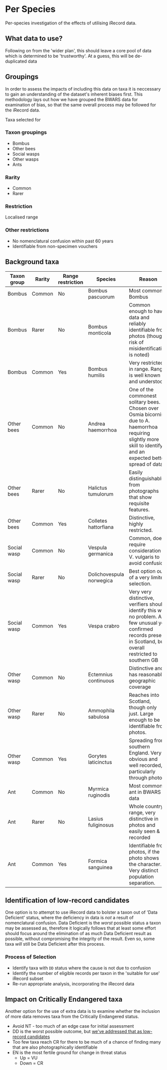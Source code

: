 # Per Species
Per-species investigation of the effects of utilising iRecord data.

## What data to use?
Following on from the 'wider plan', this should leave a core pool of data which is determined to be 'trustworthy'. At a guess, this will be de-duplicated data 

## Groupings
In order to assess the impacts of including this data on taxa it is neccessary to gain an understanding of the dataset's inherent biases first. This methodology lays out how we have grouped the BWARS data for examination of bias, so that the same overall process may be followed for the iRecord data.

Taxa selected for 

### Taxon groupings
- Bombus
- Other bees
- Social wasps
- Other wasps
- Ants

### Rarity
- Common
- Rarer

### Restriction
Localised range 

### Other restrictions
- No nomenclatural confusion within past 60 years
- Identifiable from non-specimen vouchers

## Background taxa

|Taxon group|Rarity|Range restriction|Species|Reason|
|---|---|---|---|---|
|Bombus|Common|No|Bombus pascuorum|Most common Bombus|
|Bombus|Rarer|No|Bombus monticola|Common enough to have data and reliably identifiable from photos (though risk of misidentification is noted)|
|Bombus|Common|Yes|Bombus humilis|Very restricted in range. Range is well known and understood|
|Other bees|Common|No|Andrea haemorrhoa|One of the commonest solitary bees. Chosen over Osmia bicornis due to A. haemorrhoa requiring slightly more skill to identify and an expected better spread of data.|
|Other bees|Rarer|No|Halictus tumulorum|Easily distinguishable from photographs that show requisite features.|
|Other bees|Common|Yes|Colletes hattorfiana|Distinctive, highly restricted.|
|Social wasp|Common|No|Vespula germanica|Common, does require consideration of V. vulgaris to avoid confusion|
|Social wasp|Rarer|No|Dolichovespula norwegica|Best option out of a very limited selection.|
|Social wasp|Common|Yes|Vespa crabro|Very very distinctive, verifiers should identify this with no problem. A few unusual yet confirmed records present in Scotland, but overall  restricted to southern GB|
|Other wasp|Common|No|Ectemnius continuous| Distinctive and has reasonable geographic coverage|
|Other wasp|Rarer|No|Ammophila sabulosa|Reaches into Scotland, though only just. Large enough to be identifiable from photos.|
|Other wasp|Common|Yes|Gorytes laticinctus|Spreading from southern England. Very obvious and well recorded, particularly through photos|
|Ant|Common|No|Myrmica ruginodis|Most common ant in BWARS data|
|Ant|Rarer|No|Lasius fuliginosus|Whole country range, very distinctive in photos and easily seen & recorded|
|Ant|Common|Yes|Formica sanguinea| Identifiable from photos, if the photo shows the character. Very distinct population separation.|

## Identification of low-record candidates
One option is to attempt to use iRecord data to bolster a taxon out of 'Data Deficient' status, where the deficiency in data is *not* a result of nomenclatural confusion. Data Deficient is the *worst* possible status a taxon may be assessed as, therefore it logically follows that at least some effort should focus around the elimination of as much Data Deficient result as possible, without compromising the integrity of the result. Even so, some taxa *will* still be Data Deficient after this process.

### Process of Selection
 - Identify taxa with `DD` status where the cause is not due to confusion
 - Identify the number of eligible records per taxon in the 'suitable for use' iRecord subset
 - Re-run appropriate analysis, incorporating the iRecord data

## Impact on Critically Endangered taxa
Another option for the use of extra data is to examine whether the inclusion of more data removes taxa from the Critically Endangered status.
- Avoid NT - too much of an edge case for initial assessment
- DD is the worst possible outcome, but [we've addressed that as low-record candidates](#identification-of-low-record-candidates)
- Too few taxa reach CR for there to be much of a chance of finding many that are also photographically identifiable
- EN is the most fertile ground for change in threat status
    - Up = VU
    - Down = CR
